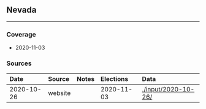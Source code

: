 ## Nevada

-------------



### Coverage
- 2020-11-03


### Sources

| Date | Source | Notes | Elections | Data |
| :---|:----|:---|:---|:---|
| 2020-10-26 | website |  | 2020-11-03 | [./input/2020-10-26/](./input/2020-10-26/) |
